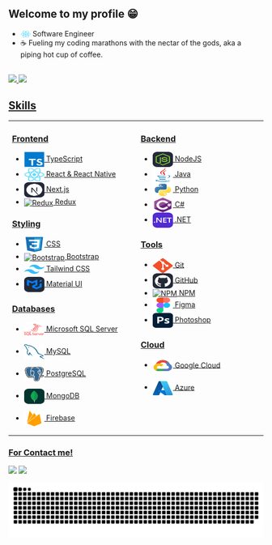 ## Welcome to my profile 😁


- <img align="center" alt="React" height="15" width="20" src="https://raw.githubusercontent.com/devicons/devicon/master/icons/react/react-original.svg"> Software Engineer
- ☕ Fueling my coding marathons with the nectar of the gods, aka a piping hot cup of coffee.

<br>

<div style="display: flex; justify-content: space-between">
   <a href="https://github.com/HyagoSF">
   <img height="180em" src="https://github-readme-stats-sigma-five.vercel.app/api?username=HyagoSF&show_icons=true&theme=tokyonight&include_all_commits=true&count_private=true"/>
   <img height="180em" src="https://github-readme-stats-sigma-five.vercel.app/api/top-langs/?username=HyagoSF&layout=compact&langs_count=6&theme=tokyonight"/>
</div>
	   

	
## Skills

<table>
  <tr>
    <td valign="top" width="450px">

### Frontend

* <img align="center" alt="TypeScript" height="30" width="40" src="https://raw.githubusercontent.com/devicons/devicon/master/icons/typescript/typescript-original.svg"> TypeScript
* <img align="center" alt="React" height="30" width="40" src="https://raw.githubusercontent.com/devicons/devicon/master/icons/react/react-original.svg"> React & React Native
* <img align="center" alt="NextJS" height="30" width="40" src="https://github.com/tandpfun/skill-icons/blob/main/icons/NextJS-Dark.svg" /> Next.js
* <img align="center" alt="Redux" height="30" width="40" src="https://cdn.jsdelivr.net/gh/devicons/devicon/icons/redux/redux-original.svg" /> Redux

### Styling

* <img align="center" alt="CSS" height="30" width="40" src="https://raw.githubusercontent.com/devicons/devicon/master/icons/css3/css3-original.svg"> CSS
* <img align="center" alt="Bootstrap" height="30" width="40" src="https://cdn.jsdelivr.net/gh/devicons/devicon/icons/bootstrap/bootstrap-original.svg" /> Bootstrap
* <img align="center" alt="Tailwind CSS" height="30" width="40" src="https://github.com/devicons/devicon/blob/v2.15.1/icons/tailwindcss/tailwindcss-plain.svg" /> Tailwind CSS
* <img align="center" alt="GitHub" height="30" width="40" src="https://github.com/tandpfun/skill-icons/blob/main/icons/MaterialUI-Dark.svg" /> Material UI


### Databases

* <img align="center" alt="GitHub" height="30" width="40" src="https://github.com/devicons/devicon/blob/v2.15.1/icons/microsoftsqlserver/microsoftsqlserver-plain-wordmark.svg" /> Microsoft SQL Server
* <img align="center" alt="MySQL" height="30" width="40" src="https://raw.githubusercontent.com/devicons/devicon/master/icons/mysql/mysql-original.svg"> MySQL
* <img align="center" alt="MySQL" height="30" width="40" src="https://github.com/devicons/devicon/blob/v2.15.1/icons/postgresql/postgresql-original.svg"> PostgreSQL
* <img align="center" alt="MongoDB" height="30" width="40" src="https://github.com/tandpfun/skill-icons/blob/main/icons/MongoDB.svg" /> MongoDB
* <img align="center" alt="GitHub" height="30" width="40" src="https://github.com/devicons/devicon/blob/v2.15.1/icons/firebase/firebase-plain.svg" /> Firebase

    </td>
    <td valign="top" width="450px">

### Backend

* <img align="center" alt="GitHub" height="30" width="40" src="https://github.com/tandpfun/skill-icons/blob/main/icons/NodeJS-Dark.svg" /> NodeJS
* <img align="center" alt="Java" height="30" width="40" src="https://github.com/devicons/devicon/blob/v2.15.1/icons/java/java-original.svg" /> Java
* <img align="center" alt="Python" height="30" width="40" src="https://raw.githubusercontent.com/devicons/devicon/master/icons/python/python-original.svg"> Python
* <img align="center" alt="Csharp" height="30" width="40" src="https://github.com/devicons/devicon/blob/v2.15.1/icons/csharp/csharp-original.svg" /> C#
* <img align="center" alt="DotNet" height="30" width="40" src="https://github.com/tandpfun/skill-icons/blob/main/icons/DotNet.svg" /> .NET


### Tools

* <img align="center" alt="Git" height="30" width="40" src="https://raw.githubusercontent.com/devicons/devicon/master/icons/git/git-original.svg"> Git
* <img align="center" alt="GitHub" height="30" width="40" src="https://github.com/tandpfun/skill-icons/blob/main/icons/Github-Dark.svg" /> GitHub
* <img align="center" alt="NPM" height="30" width="40" src="https://cdn.jsdelivr.net/gh/devicons/devicon/icons/npm/npm-original-wordmark.svg" /> NPM
* <img align="center" alt="Figma" height="30" width="40" src="https://github.com/devicons/devicon/blob/v2.15.1/icons/figma/figma-original.svg" /> Figma
* <img align="center" alt="GitHub" height="30" width="40" src="https://github.com/devicons/devicon/blob/v2.15.1/icons/photoshop/photoshop-plain.svg" /> Photoshop


### Cloud

* <img align="center" alt="Google Cloud" height="30" width="40" src="https://github.com/devicons/devicon/blob/v2.15.1/icons/googlecloud/googlecloud-original.svg" /> Google Cloud
* <img align="center" alt="Azure" height="30" width="40" src="https://github.com/devicons/devicon/blob/v2.15.1/icons/azure/azure-original.svg" /> Azure 

    </td>
  </tr>
</table>

### For Contact me! 
<div> 
  <a href = "mailto:hyagosilvaferreira@gmail.com"><img src="https://img.shields.io/badge/-Gmail-%23333?style=for-the-badge&logo=gmail&logoColor=white" target="_blank"></a>
  <a href="https://www.linkedin.com/in/hyago-ferreira-6a0195190" target="_blank"><img src="https://img.shields.io/badge/-LinkedIn-%230077B5?style=for-the-badge&logo=linkedin&logoColor=white" target="_blank"></a> 
 
  ![Snake animation](https://github.com/hyagosf/hyagosf/blob/output/github-contribution-grid-snake.svg)

</div>

